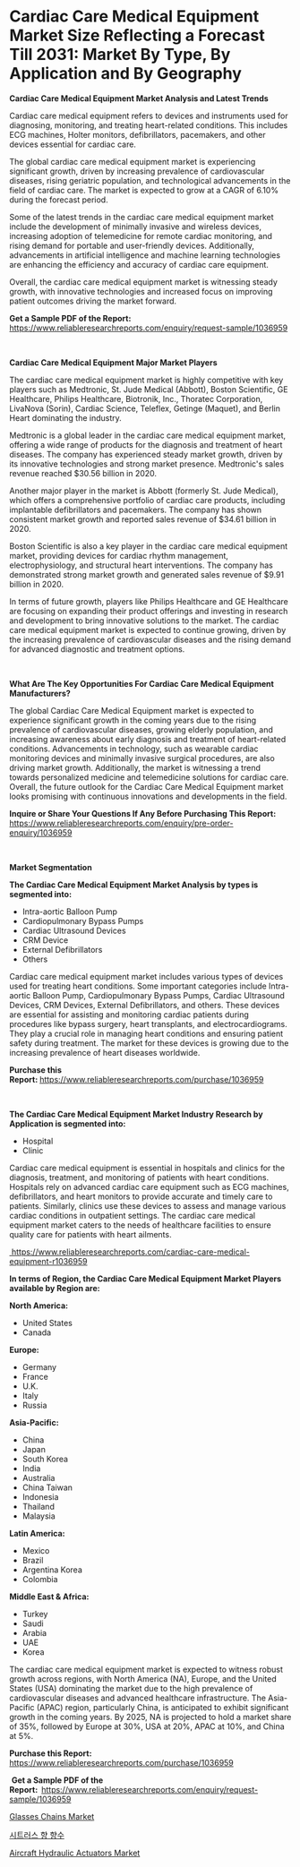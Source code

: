 <p><h1>Cardiac Care Medical Equipment Market Size Reflecting a Forecast Till 2031: Market By Type, By Application and By Geography</h1></p><p><strong>Cardiac Care Medical Equipment Market Analysis and Latest Trends</strong></p>
<p><p>Cardiac care medical equipment refers to devices and instruments used for diagnosing, monitoring, and treating heart-related conditions. This includes ECG machines, Holter monitors, defibrillators, pacemakers, and other devices essential for cardiac care.</p><p>The global cardiac care medical equipment market is experiencing significant growth, driven by increasing prevalence of cardiovascular diseases, rising geriatric population, and technological advancements in the field of cardiac care. The market is expected to grow at a CAGR of 6.10% during the forecast period.</p><p>Some of the latest trends in the cardiac care medical equipment market include the development of minimally invasive and wireless devices, increasing adoption of telemedicine for remote cardiac monitoring, and rising demand for portable and user-friendly devices. Additionally, advancements in artificial intelligence and machine learning technologies are enhancing the efficiency and accuracy of cardiac care equipment.</p><p>Overall, the cardiac care medical equipment market is witnessing steady growth, with innovative technologies and increased focus on improving patient outcomes driving the market forward.</p></p>
<p><strong>Get a Sample PDF of the Report:&nbsp;</strong> <a href="https://www.reliableresearchreports.com/enquiry/request-sample/1036959">https://www.reliableresearchreports.com/enquiry/request-sample/1036959</a></p>
<p>&nbsp;</p>
<p><strong>Cardiac Care Medical Equipment Major Market Players</strong></p>
<p><p>The cardiac care medical equipment market is highly competitive with key players such as Medtronic, St. Jude Medical (Abbott), Boston Scientific, GE Healthcare, Philips Healthcare, Biotronik, Inc., Thoratec Corporation, LivaNova (Sorin), Cardiac Science, Teleflex, Getinge (Maquet), and Berlin Heart dominating the industry.</p><p>Medtronic is a global leader in the cardiac care medical equipment market, offering a wide range of products for the diagnosis and treatment of heart diseases. The company has experienced steady market growth, driven by its innovative technologies and strong market presence. Medtronic's sales revenue reached $30.56 billion in 2020.</p><p>Another major player in the market is Abbott (formerly St. Jude Medical), which offers a comprehensive portfolio of cardiac care products, including implantable defibrillators and pacemakers. The company has shown consistent market growth and reported sales revenue of $34.61 billion in 2020.</p><p>Boston Scientific is also a key player in the cardiac care medical equipment market, providing devices for cardiac rhythm management, electrophysiology, and structural heart interventions. The company has demonstrated strong market growth and generated sales revenue of $9.91 billion in 2020.</p><p>In terms of future growth, players like Philips Healthcare and GE Healthcare are focusing on expanding their product offerings and investing in research and development to bring innovative solutions to the market. The cardiac care medical equipment market is expected to continue growing, driven by the increasing prevalence of cardiovascular diseases and the rising demand for advanced diagnostic and treatment options.</p></p>
<p>&nbsp;</p>
<p><strong>What Are The Key Opportunities For Cardiac Care Medical Equipment Manufacturers?</strong></p>
<p><p>The global Cardiac Care Medical Equipment market is expected to experience significant growth in the coming years due to the rising prevalence of cardiovascular diseases, growing elderly population, and increasing awareness about early diagnosis and treatment of heart-related conditions. Advancements in technology, such as wearable cardiac monitoring devices and minimally invasive surgical procedures, are also driving market growth. Additionally, the market is witnessing a trend towards personalized medicine and telemedicine solutions for cardiac care. Overall, the future outlook for the Cardiac Care Medical Equipment market looks promising with continuous innovations and developments in the field.</p></p>
<p><strong>Inquire or Share Your Questions If Any Before Purchasing This Report:</strong> <a href="https://www.reliableresearchreports.com/enquiry/pre-order-enquiry/1036959">https://www.reliableresearchreports.com/enquiry/pre-order-enquiry/1036959</a></p>
<p>&nbsp;</p>
<p><strong>Market Segmentation</strong></p>
<p><strong>The Cardiac Care Medical Equipment Market Analysis by types is segmented into:</strong></p>
<p><ul><li>Intra-aortic Balloon Pump</li><li>Cardiopulmonary Bypass Pumps</li><li>Cardiac Ultrasound Devices</li><li>CRM Device</li><li>External Defibrillators</li><li>Others</li></ul></p>
<p><p>Cardiac care medical equipment market includes various types of devices used for treating heart conditions. Some important categories include Intra-aortic Balloon Pump, Cardiopulmonary Bypass Pumps, Cardiac Ultrasound Devices, CRM Devices, External Defibrillators, and others. These devices are essential for assisting and monitoring cardiac patients during procedures like bypass surgery, heart transplants, and electrocardiograms. They play a crucial role in managing heart conditions and ensuring patient safety during treatment. The market for these devices is growing due to the increasing prevalence of heart diseases worldwide.</p></p>
<p><strong>Purchase this Report:&nbsp;</strong><a href="https://www.reliableresearchreports.com/purchase/1036959">https://www.reliableresearchreports.com/purchase/1036959</a></p>
<p>&nbsp;</p>
<p><strong>The Cardiac Care Medical Equipment Market Industry Research by Application is segmented into:</strong></p>
<p><ul><li>Hospital</li><li>Clinic</li></ul></p>
<p><p>Cardiac care medical equipment is essential in hospitals and clinics for the diagnosis, treatment, and monitoring of patients with heart conditions. Hospitals rely on advanced cardiac care equipment such as ECG machines, defibrillators, and heart monitors to provide accurate and timely care to patients. Similarly, clinics use these devices to assess and manage various cardiac conditions in outpatient settings. The cardiac care medical equipment market caters to the needs of healthcare facilities to ensure quality care for patients with heart ailments.</p></p>
<p><a href="https://www.reliableresearchreports.com/cardiac-care-medical-equipment-r1036959">&nbsp;https://www.reliableresearchreports.com/cardiac-care-medical-equipment-r1036959</a></p>
<p><strong>In terms of Region, the Cardiac Care Medical Equipment Market Players available by Region are:</strong></p>
<p>
    <p> <strong> North America: </strong>
        <ul>
            <li>United States</li>
            <li>Canada</li>
        </ul>
        </p> 
    <p> <strong> Europe: </strong>
        <ul>
            <li>Germany</li>
            <li>France</li>
            <li>U.K.</li>
            <li>Italy</li>
            <li>Russia</li>
        </ul>
        </p> 
    <p> <strong> Asia-Pacific: </strong>
        <ul>
            <li>China</li>
            <li>Japan</li>
            <li>South Korea</li>
            <li>India</li>
            <li>Australia</li>
            <li>China Taiwan</li>
            <li>Indonesia</li>
            <li>Thailand</li>
            <li>Malaysia</li>
        </ul>
        </p> 
    <p> <strong> Latin America: </strong>
        <ul>
            <li>Mexico</li>
            <li>Brazil</li>
            <li>Argentina Korea</li>
            <li>Colombia</li>
        </ul>
        </p> 
    <p> <strong> Middle East & Africa: </strong>
        <ul>
            <li>Turkey</li>
            <li>Saudi</li>
            <li>Arabia</li>
            <li>UAE</li>
            <li>Korea</li>
        </ul>
    </p>
    </p>
<p><p>The cardiac care medical equipment market is expected to witness robust growth across regions, with North America (NA), Europe, and the United States (USA) dominating the market due to the high prevalence of cardiovascular diseases and advanced healthcare infrastructure. The Asia-Pacific (APAC) region, particularly China, is anticipated to exhibit significant growth in the coming years. By 2025, NA is projected to hold a market share of 35%, followed by Europe at 30%, USA at 20%, APAC at 10%, and China at 5%.</p></p>
<p><strong>Purchase this Report: </strong><a href="https://www.reliableresearchreports.com/purchase/1036959">https://www.reliableresearchreports.com/purchase/1036959</a></p>
<p>&nbsp;<strong>Get a Sample PDF of the Report:&nbsp;&nbsp;</strong><a href="https://www.reliableresearchreports.com/enquiry/request-sample/1036959">https://www.reliableresearchreports.com/enquiry/request-sample/1036959</a></p>
<p><strong></strong></p>
<p><p><a href="https://www.linkedin.com/pulse/analyzing-glasses-chains-market-global-industry-perspective-araof?trackingId=zA4XL5l5re3PM3FfP1vx1Q%3D%3D">Glasses Chains Market</a></p><p><a href="https://github.com/hxzi07639916/Market-Research-Report-List-2/blob/main/440459943482.md">시트러스 향 향수</a></p><p><a href="https://www.linkedin.com/pulse/aircraft-hydraulic-actuators-market-outlook-industry-overview-2ufoe?trackingId=8JsPQbSD%2BO7PMcMB4d616w%3D%3D">Aircraft Hydraulic Actuators Market</a></p></p>
